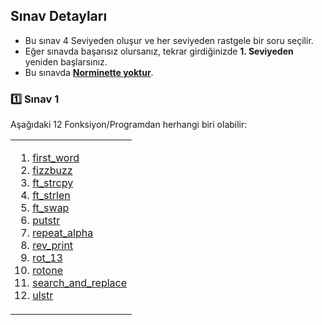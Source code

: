## Sınav Detayları

- Bu sınav 4 Seviyeden oluşur ve her seviyeden rastgele bir soru seçilir.
- Eğer sınavda başarısız olursanız, tekrar girdiğinizde **1. Seviyeden** yeniden başlarsınız.
- Bu sınavda <ins>**Norminette yoktur**</ins>.

### :one: Sınav 1
Aşağıdaki 12 Fonksiyon/Programdan herhangi biri olabilir:

<table><tr><td>
  
1. [first_word](Sınavlar/exam02/first_word.c)  
2. [fizzbuzz](Sınavlar/exam02/fizzbuzz.c)  
3. [ft_strcpy](Sınavlar/exam02/ft_strcpy.c)  
4. [ft_strlen](Sınavlar/exam02/ft_strlen.c)  
5. [ft_swap](Sınavlar/exam02/ft_swap.c)  
6. [putstr](Sınavlar/exam02/ft_putstr.c)  
7. [repeat_alpha](Sınavlar/exam02/repeat_alpha.c)  
8. [rev_print](Sınavlar/exam02/rev_print.c)  
9. [rot_13](Sınavlar/exam02/rot_13.c)  
10. [rotone](Sınavlar/exam02/rotone.c)  
11. [search_and_replace](Sınavlar/exam02/search_and_replace.c)  
12. [ulstr](Sınavlar/exam02/ulstr.c)  

</td></tr></table>
